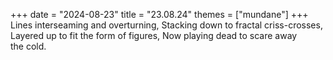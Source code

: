 +++
date = "2024-08-23"
title = "23.08.24"
themes = ["mundane"]
+++
Lines interseaming and overturning,
Stacking down to fractal criss-crosses,
Layered up to fit the form of figures,
Now playing dead to scare away the cold.
